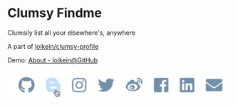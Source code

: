 # Clumsy Findme

Clumsily list all your elsewhere's, anywhere

A part of [loikein/clumsy\-profile](https://github.com/loikein/clumsy-profile) 

Demo: [About \- loikein@GitHub](https://loikein.github.io/about/)

![screenshot](./screenshot.png)

